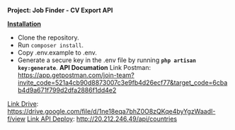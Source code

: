 **Project: Job Finder - CV Export API**


[****Installation****
]()
* Clone the repository.
* Run `composer install`.
* Copy .env.example to .env.
* Generate a secure key in the .env file by running **`php artisan key:generate`**.
**API Documation**
Link Postman: https://app.getpostman.com/join-team?invite_code=521a4cb90d8873007c3e9fb4d26ecf77&target_code=6cbab4d9a671f799d2dfa2886f1dd4e2

[Link Drive](https://drive.google.com/file/d/1ne18eqa7bhZ0O8zQKqe4byYgzWaadI-f/view): https://drive.google.com/file/d/1ne18eqa7bhZ0O8zQKqe4byYgzWaadI-f/view
[Link API Deploy](https://drive.google.com/file/d/1ne18eqa7bhZ0O8zQKqe4byYgzWaadI-f/view): http://20.212.246.49/api/countries

